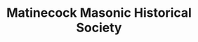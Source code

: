 ---
layout: repo
title: "Matinecock Masonic Historical Society"
id: 22211
permalink: repos/22211/
---
